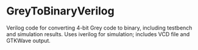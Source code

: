 # GreyToBinaryVerilog
Verilog code for converting 4-bit Grey code to binary, including testbench and simulation results. Uses iverilog for simulation; includes VCD file and GTKWave output.
